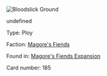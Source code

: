 
![Bloodslick Ground](https://warhammerunderworlds.com/wp-content/uploads/sites/6/2018/03/185_ENG.png)

undefined

Type: Ploy

Faction: [Magore's Fiends](/factions/magores-fiends.md)

Found in: [Magore's Fiends Expansion](/locations/magores-fiends-expansion.md)

Card number: 185
